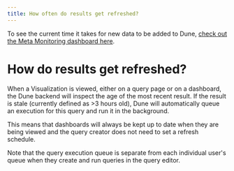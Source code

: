 ```yaml
---
title: How often do results get refreshed?
---
```


To see the current time it takes for new data to be added to Dune, [check out the Meta Monitoring dashboard here](https://dune.com/dune/Meta-Monitoring).

# How do results get refreshed?

When a Visualization is viewed, either on a query page or on a dashboard, the Dune backend will inspect the age of the most recent result. If the result is stale (currently defined as >3 hours old), Dune will automatically queue an execution for this query and run it in the background.

This means that dashboards will always be kept up to date when they are being viewed and the query creator does not need to set a refresh schedule.

Note that the query execution queue is separate from each individual user's queue when they create and run queries in the query editor.
